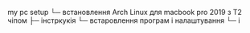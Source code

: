my pc setup
└─ встановлення Arch Linux для macbook pro 2019 з T2 чіпом
   ├─ інстркукія
   └─ встаровлення програм і налаштування
      └─ і
